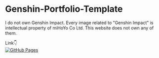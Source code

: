 # Genshin-Portfolio-Template

I do not own Genshin Impact. Every image related to "Genshin Impact" is intellectual property of miHoYo Co Ltd. This website does not own any of them.

Link👇
<br>
[![GitHub Pages](https://img.shields.io/badge/GitHub-Pages-blue)](https://dev-zenitsu.github.io/Genshin-Portfolio-Template/)
